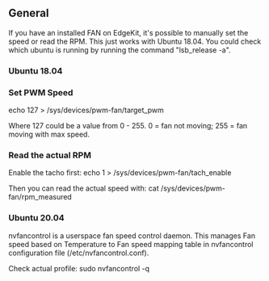 ## General 
If you have an installed FAN on EdgeKit, it's possible to manually set the speed or read the RPM. This just works with Ubuntu 18.04. You could check which ubuntu is running by running the command "lsb_release -a". 

### Ubuntu 18.04
### Set PWM Speed 
echo 127 > /sys/devices/pwm-fan/target_pwm

Where 127 could be a value from 0 - 255. 0 = fan not moving; 255 = fan moving with max speed.

### Read the actual RPM

Enable the tacho first:
echo 1 > /sys/devices/pwm-fan/tach_enable

Then you can read the actual speed with:
cat /sys/devices/pwm-fan/rpm_measured

### Ubuntu 20.04
nvfancontrol is a userspace fan speed control daemon. This manages Fan speed based on Temperature to Fan speed mapping table in nvfancontrol configuration file (/etc/nvfancontrol.conf). 

Check actual profile: sudo nvfancontrol -q
